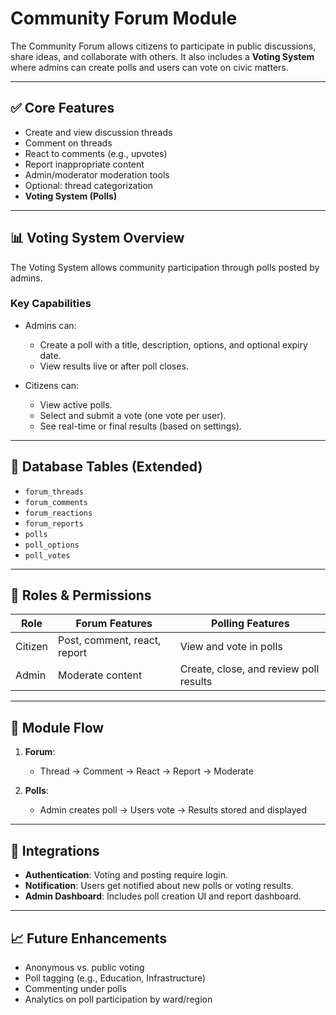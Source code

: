 # Community Forum Module

The Community Forum allows citizens to participate in public discussions, share ideas, and collaborate with others. It also includes a **Voting System** where admins can create polls and users can vote on civic matters.

---

## ✅ Core Features

- Create and view discussion threads
- Comment on threads
- React to comments (e.g., upvotes)
- Report inappropriate content
- Admin/moderator moderation tools
- Optional: thread categorization
- **Voting System (Polls)**

---

## 📊 Voting System Overview

The Voting System allows community participation through polls posted by admins.

### Key Capabilities

- Admins can:
  - Create a poll with a title, description, options, and optional expiry date.
  - View results live or after poll closes.

- Citizens can:
  - View active polls.
  - Select and submit a vote (one vote per user).
  - See real-time or final results (based on settings).

---

## 🧩 Database Tables (Extended)

- `forum_threads`
- `forum_comments`
- `forum_reactions`
- `forum_reports`
- `polls`  
- `poll_options`  
- `poll_votes`

---

## 👥 Roles & Permissions

| Role       | Forum Features                                    | Polling Features                          |
|------------|---------------------------------------------------|--------------------------------------------|
| Citizen    | Post, comment, react, report                      | View and vote in polls                     |
| Admin      | Moderate content                                  | Create, close, and review poll results     |

---

## 🔄 Module Flow

1. **Forum**:
   - Thread → Comment → React → Report → Moderate

2. **Polls**:
   - Admin creates poll → Users vote → Results stored and displayed

---

## 🔗 Integrations

- **Authentication**: Voting and posting require login.
- **Notification**: Users get notified about new polls or voting results.
- **Admin Dashboard**: Includes poll creation UI and report dashboard.

---

## 📈 Future Enhancements

- Anonymous vs. public voting
- Poll tagging (e.g., Education, Infrastructure)
- Commenting under polls
- Analytics on poll participation by ward/region
